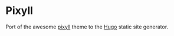# Pixyll

Port of the awesome [pixyll](http://pixyll.com/) theme to the
[Hugo](http://gohugo.io) static site generator.
